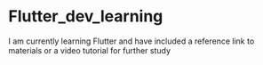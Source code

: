 # Flutter_dev_learning
I am currently learning Flutter and have included a reference link to materials or a video tutorial for further study
